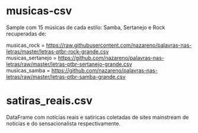 # musicas-csv

Sample com 15 músicas de cada estilo: Samba, Sertanejo e Rock recuperadas de: 

musicas_rock = https://raw.githubusercontent.com/nazareno/palavras-nas-letras/master/letras-ptbr-rock-grande.csv  
musicas_sertanejo = https://github.com/nazareno/palavras-nas-letras/raw/master/letras-ptbr-sertanejo-grande.csv  
musicas_samba = https://github.com/nazareno/palavras-nas-letras/raw/master/letras-ptbr-samba-grande.csv  

# satiras_reais.csv

DataFrame com notícias reais e satíricas coletadas de sites mainstream de notícias e do sensacionalista respectivamente.
